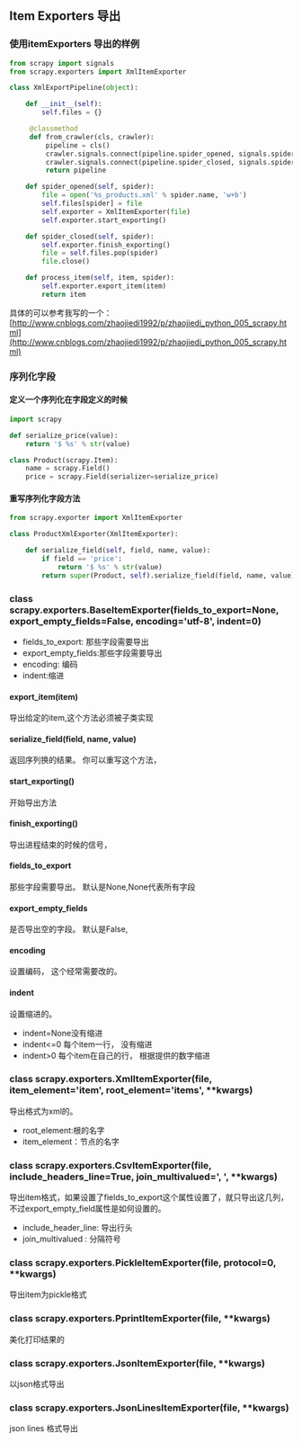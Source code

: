 ## Item Exporters 导出

### 使用itemExporters 导出的样例
```python
from scrapy import signals
from scrapy.exporters import XmlItemExporter

class XmlExportPipeline(object):

    def __init__(self):
        self.files = {}

     @classmethod
     def from_crawler(cls, crawler):
         pipeline = cls()
         crawler.signals.connect(pipeline.spider_opened, signals.spider_opened)
         crawler.signals.connect(pipeline.spider_closed, signals.spider_closed)
         return pipeline

    def spider_opened(self, spider):
        file = open('%s_products.xml' % spider.name, 'w+b')
        self.files[spider] = file
        self.exporter = XmlItemExporter(file)
        self.exporter.start_exporting()

    def spider_closed(self, spider):
        self.exporter.finish_exporting()
        file = self.files.pop(spider)
        file.close()

    def process_item(self, item, spider):
        self.exporter.export_item(item)
        return item
```
具体的可以参考我写的一个： [http://www.cnblogs.com/zhaojiedi1992/p/zhaojiedi_python_005_scrapy.html](http://www.cnblogs.com/zhaojiedi1992/p/zhaojiedi_python_005_scrapy.html)

### 序列化字段
#### 定义一个序列化在字段定义的时候
```python
import scrapy

def serialize_price(value):
    return '$ %s' % str(value)

class Product(scrapy.Item):
    name = scrapy.Field()
    price = scrapy.Field(serializer=serialize_price)
```
#### 重写序列化字段方法
```python
from scrapy.exporter import XmlItemExporter

class ProductXmlExporter(XmlItemExporter):

    def serialize_field(self, field, name, value):
        if field == 'price':
            return '$ %s' % str(value)
        return super(Product, self).serialize_field(field, name, value)
```


### class scrapy.exporters.BaseItemExporter(fields_to_export=None, export_empty_fields=False, encoding='utf-8', indent=0)
* fields_to_export: 那些字段需要导出
* export_empty_fields:那些字段需要导出
* encoding: 编码
* indent:缩进

#### export_item(item)
导出给定的item,这个方法必须被子类实现

#### serialize_field(field, name, value)
返回序列换的结果。 你可以重写这个方法， 

#### start_exporting()
开始导出方法

#### finish_exporting()
导出进程结束的时候的信号， 

#### fields_to_export
那些字段需要导出。 默认是None,None代表所有字段

#### export_empty_fields
是否导出空的字段。 默认是False,

#### encoding 
设置编码， 这个经常需要改的。 

#### indent 
设置缩进的。 
* indent=None没有缩进
* indent<=0 每个item一行， 没有缩进
* indent>0 每个item在自己的行， 根据提供的数字缩进

### class scrapy.exporters.XmlItemExporter(file, item_element='item', root_element='items', **kwargs)
导出格式为xml的。 
* root_element:根的名字
* item_element：节点的名字

### class scrapy.exporters.CsvItemExporter(file, include_headers_line=True, join_multivalued=', ', **kwargs)
导出item格式，如果设置了fields_to_export这个属性设置了，就只导出这几列，不过export_empty_field属性是如何设置的。
* include_header_line: 导出行头
* join_multivalued : 分隔符号

### class scrapy.exporters.PickleItemExporter(file, protocol=0, **kwargs)
导出item为pickle格式

### class scrapy.exporters.PprintItemExporter(file, **kwargs)
美化打印结果的

### class scrapy.exporters.JsonItemExporter(file, **kwargs)
以json格式导出

### class scrapy.exporters.JsonLinesItemExporter(file, **kwargs)
json lines 格式导出
